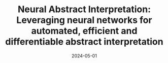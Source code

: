 ---
layout: publications
type: thesis

title: "Neural Abstract Interpretation: Leveraging neural networks for automated, efficient and differentiable abstract interpretation"
authors: <span class=author-font>Shaurya Gomber</span>
date: 2024-05-01
venue: MS Thesis 2024 (UIUC)
award: David J. Kuck Outstanding Master’s Thesis Award 2024

links:
  - name: "Thesis Link"
    url: "https://www.ideals.illinois.edu/items/131524"

bibtex: |
    @mastersthesis{nai_gomber_2024,
      title={Neural abstract interpretation: Leveraging neural networks for automated,
             efficient and differentiable abstract interpretation},
      author={Gomber, Shaurya},
      year={2024},
      school={University of Illinois at Urbana-Champaign},
      url={https://www.ideals.illinois.edu/items/131524}
    }
---